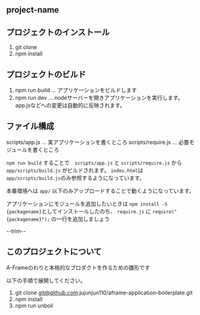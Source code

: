 ## project-name

## プロジェクトのインストール

1. git clone 
2. npm install 

## プロジェクトのビルド

1. npm run build ... アプリケーションをビルドします
2. npm run dev ... nodeサーバーを開きアプリケーションを実行します。app.jsなどへの変更は自動的に反映されます。

## ファイル構成

scripts/app.js ... 実アプリケーションを書くところ
scripts/require.js ... 必要モジュールを書くところ

`npm run build` することで　`scripts/app.js` と `scripts/require.js` から `app/scripts/build.js` がビルドされます。
`index.html`は`app/scripts/build.js`のみ参照するようになっています。

本番環境へは `app/` 以下のみアップロードすることで動くようになっています。

アプリケーションにモジュールを追加したいときは `npm install -S {packagename}`としてインストールしたのち、
`require.js` に `require("{packagename}");` の一行を追加しましょう

--trim--

## このプロジェクトについて

A-Frameのわりと本格的なプロダクトを作るための雛形です

以下の手順で展開してください。

1. git clone git@github.com:jujunjun110/aframe-application-boilerplate.git
2. npm install 
3. npm run unboil





